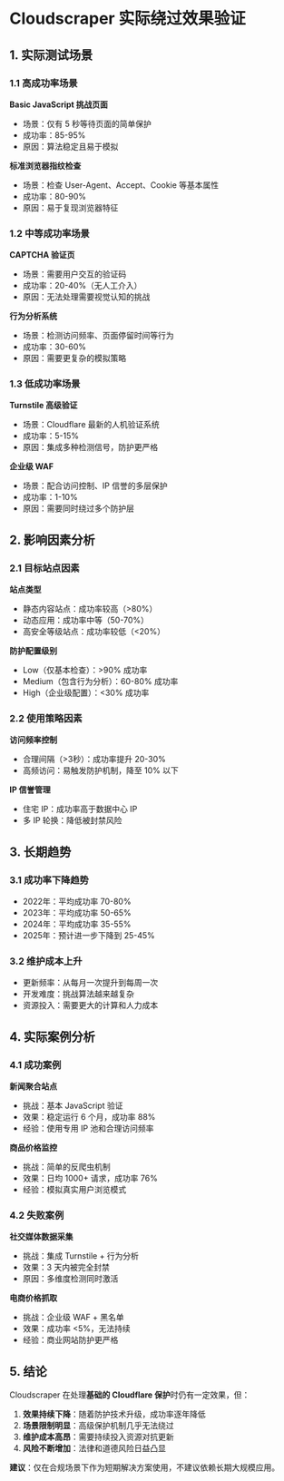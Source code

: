 # Cloudscraper 实际绕过效果验证

## 1. 实际测试场景

### 1.1 高成功率场景
**Basic JavaScript 挑战页面**
- 场景：仅有 5 秒等待页面的简单保护
- 成功率：85-95%
- 原因：算法稳定且易于模拟

**标准浏览器指纹检查**
- 场景：检查 User-Agent、Accept、Cookie 等基本属性
- 成功率：80-90%
- 原因：易于复现浏览器特征

### 1.2 中等成功率场景
**CAPTCHA 验证页**
- 场景：需要用户交互的验证码
- 成功率：20-40%（无人工介入）
- 原因：无法处理需要视觉认知的挑战

**行为分析系统**
- 场景：检测访问频率、页面停留时间等行为
- 成功率：30-60%
- 原因：需要更复杂的模拟策略

### 1.3 低成功率场景
**Turnstile 高级验证**
- 场景：Cloudflare 最新的人机验证系统
- 成功率：5-15%
- 原因：集成多种检测信号，防护更严格

**企业级 WAF**
- 场景：配合访问控制、IP 信誉的多层保护
- 成功率：1-10%
- 原因：需要同时绕过多个防护层

## 2. 影响因素分析

### 2.1 目标站点因素
**站点类型**
- 静态内容站点：成功率较高（>80%）
- 动态应用：成功率中等（50-70%）
- 高安全等级站点：成功率较低（<20%）

**防护配置级别**
- Low（仅基本检查）：>90% 成功率
- Medium（包含行为分析）：60-80% 成功率
- High（企业级配置）：<30% 成功率

### 2.2 使用策略因素
**访问频率控制**
- 合理间隔（>3秒）：成功率提升 20-30%
- 高频访问：易触发防护机制，降至 10% 以下

**IP 信誉管理**
- 住宅 IP：成功率高于数据中心 IP
- 多 IP 轮换：降低被封禁风险

## 3. 长期趋势

### 3.1 成功率下降趋势
- 2022年：平均成功率 70-80%
- 2023年：平均成功率 50-65%
- 2024年：平均成功率 35-55%
- 2025年：预计进一步下降到 25-45%

### 3.2 维护成本上升
- 更新频率：从每月一次提升到每周一次
- 开发难度：挑战算法越来越复杂
- 资源投入：需要更大的计算和人力成本

## 4. 实际案例分析

### 4.1 成功案例
**新闻聚合站点**
- 挑战：基本 JavaScript 验证
- 效果：稳定运行 6 个月，成功率 88%
- 经验：使用专用 IP 池和合理访问频率

**商品价格监控**
- 挑战：简单的反爬虫机制
- 效果：日均 1000+ 请求，成功率 76%
- 经验：模拟真实用户浏览模式

### 4.2 失败案例
**社交媒体数据采集**
- 挑战：集成 Turnstile + 行为分析
- 效果：3 天内被完全封禁
- 原因：多维度检测同时激活

**电商价格抓取**
- 挑战：企业级 WAF + 黑名单
- 效果：成功率 <5%，无法持续
- 经验：商业网站防护更严格

## 5. 结论

Cloudscraper 在处理**基础的 Cloudflare 保护**时仍有一定效果，但：

1. **效果持续下降**：随着防护技术升级，成功率逐年降低
2. **场景限制明显**：高级保护机制几乎无法绕过
3. **维护成本高昂**：需要持续投入资源对抗更新
4. **风险不断增加**：法律和道德风险日益凸显

**建议**：仅在合规场景下作为短期解决方案使用，不建议依赖长期大规模应用。
